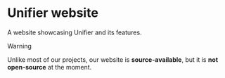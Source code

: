 # Unifier website
A website showcasing Unifier and its features.

> [!WARNING]
> Unlike most of our projects, our website is **source-available**, but it is **not open-source** at the moment.
